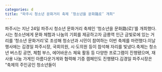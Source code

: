 ```yaml
---
categories: d
title: "파주시 청소년 문화거리 축제 ‘청소년을 문화路로’ 개최"
---
```

파주시는 지난 24일 파주시 청소년 문화거리 축제인 ‘청소년을 문화路(로)’를 개최했다.시는 청소년에게 문화 체험과 나눔의 기회를 제공하고자 금릉역 인근 금빛로에 있는 거리를 ‘청소년 문화거리’로 조성해 청소년과 시민이 참여하는 이번 축제를 마련했다.이날 행사에는 김경일 파주시장, 국회의원, 시·도의원 등이 참석해 자리를 빛냈다.축제는 청소년 버스킹 공연, 체험 부스, 에어바운스 체육 활동 등 다양한 프로그램이 진행됐으며, 재사용 나눔 가게인 아름다운가게와 협력해 기증 캠페인도 진행됐다.김경일 파주시장은 “축제의 주인공인 청소년들이